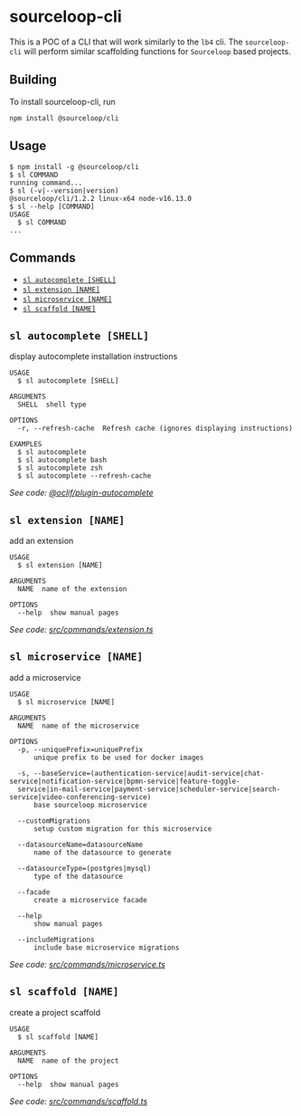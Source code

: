 # sourceloop-cli
This is a POC of a CLI that will work similarly to the `lb4` cli. The `sourceloop-cli` will perform similar scaffolding functions for `Sourceloop` based projects.

## Building
To install sourceloop-cli, run

```shell
npm install @sourceloop/cli
```

## Usage
<!-- usage -->
```sh-session
$ npm install -g @sourceloop/cli
$ sl COMMAND
running command...
$ sl (-v|--version|version)
@sourceloop/cli/1.2.2 linux-x64 node-v16.13.0
$ sl --help [COMMAND]
USAGE
  $ sl COMMAND
...
```
<!-- usagestop -->

## Commands
<!-- commands -->
* [`sl autocomplete [SHELL]`](#sl-autocomplete-shell)
* [`sl extension [NAME]`](#sl-extension-name)
* [`sl microservice [NAME]`](#sl-microservice-name)
* [`sl scaffold [NAME]`](#sl-scaffold-name)

## `sl autocomplete [SHELL]`

display autocomplete installation instructions

```
USAGE
  $ sl autocomplete [SHELL]

ARGUMENTS
  SHELL  shell type

OPTIONS
  -r, --refresh-cache  Refresh cache (ignores displaying instructions)

EXAMPLES
  $ sl autocomplete
  $ sl autocomplete bash
  $ sl autocomplete zsh
  $ sl autocomplete --refresh-cache
```

_See code: [@oclif/plugin-autocomplete](https://github.com/oclif/plugin-autocomplete/blob/v1.2.0/src/commands/autocomplete/index.ts)_

## `sl extension [NAME]`

add an extension

```
USAGE
  $ sl extension [NAME]

ARGUMENTS
  NAME  name of the extension

OPTIONS
  --help  show manual pages
```

_See code: [src/commands/extension.ts](https://github.com/sourcefuse/loopback4-microservice-catalog/blob/v1.2.2/src/commands/extension.ts)_

## `sl microservice [NAME]`

add a microservice

```
USAGE
  $ sl microservice [NAME]

ARGUMENTS
  NAME  name of the microservice

OPTIONS
  -p, --uniquePrefix=uniquePrefix
      unique prefix to be used for docker images

  -s, --baseService=(authentication-service|audit-service|chat-service|notification-service|bpmn-service|feature-toggle-
  service|in-mail-service|payment-service|scheduler-service|search-service|video-conferencing-service)
      base sourceloop microservice

  --customMigrations
      setup custom migration for this microservice

  --datasourceName=datasourceName
      name of the datasource to generate

  --datasourceType=(postgres|mysql)
      type of the datasource

  --facade
      create a microservice facade

  --help
      show manual pages

  --includeMigrations
      include base microservice migrations
```

_See code: [src/commands/microservice.ts](https://github.com/sourcefuse/loopback4-microservice-catalog/blob/v1.2.2/src/commands/microservice.ts)_

## `sl scaffold [NAME]`

create a project scaffold

```
USAGE
  $ sl scaffold [NAME]

ARGUMENTS
  NAME  name of the project

OPTIONS
  --help  show manual pages
```

_See code: [src/commands/scaffold.ts](https://github.com/sourcefuse/loopback4-microservice-catalog/blob/v1.2.2/src/commands/scaffold.ts)_
<!-- commandsstop -->
